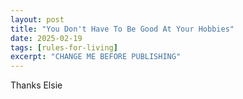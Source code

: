 ```yaml
---
layout: post
title: "You Don't Have To Be Good At Your Hobbies"
date: 2025-02-19
tags: [rules-for-living]
excerpt: "CHANGE ME BEFORE PUBLISHING"
---
```


Thanks Elsie
